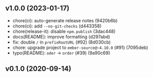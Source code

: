 ## v1.0.0 (2023-01-17)

- chore(ci): auto-generate release notes (9420b6b)
- chore(ci): add `--no-git-checks` (d443358)
- chore(release-it): disable `npm.publish` (3dac448)
- docs(README): improve formatting (d297abd)
- fix: double `/` in `prefixRootURL` (#92) (8d030cb)
- chore: upgrade project to `ember-source@~4.10.0` (#91) (7095deb)
- typo(README): `oder` -> `order` (#39) (9a90c69)

## v0.1.0 (2020-09-14)
